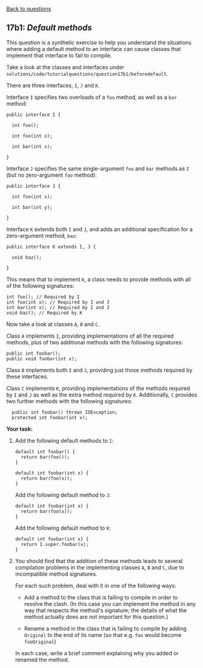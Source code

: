 [Back to questions](../README.md)

## 17b1: *Default methods*

This question is a synthetic exercise to help you understand the situations where adding a default method to an interface can cause classes that implement that interface to fail to compile.

Take a look at the classes and interfaces under `solutions/code/tutorialquestions/question17b1/beforedefault`.

There are three interfaces, `I`, `J` and `K`.

Interface `I` specifies two overloads of a `foo` method, as well as a `bar` method:

    public interface I {

      int foo();

      int foo(int x);

      int bar(int x);

    }

Interface `J` specifies the same single-argument `foo` and `bar` methods as `I` (but no zero-argument `foo` method):

    public interface J {

      int foo(int x);

      int bar(int y);

    }

Interface `K` extends both `I` and `J`, and adds an additional specification for a zero-argument method, `baz`:

    public interface K extends I, J {

      void baz();

    }

This means that to implement `K`, a class needs to provide methods with all of the following signatures:

    int foo(); // Required by I
    int foo(int x); // Required by I and J
    int bar(int x); // Required by I and J
    void baz(); // Required by K

Now take a look at classes `A`, `B` and `C`.

Class `A` implements `I`, providing implementations of all the required methods, plus of two additional methods with the following signatures:

    public int foobar();
    public void foobar(int x);

Class `B` implements both `I` and `J`, providing just those methods required by these interfaces.

Class `C` implements `K`, providing implementations of the methods required by `I` and `J` as well as the extra method required by `K`.  Additionally, `C` provides two further methods with the following signatures:

      public int foobar() throws IOException;
      protected int foobar(int x);

**Your task:**

1. Add the following default methods to `I`:

    ```
    default int foobar() {
      return bar(foo());
    }

    default int foobar(int x) {
      return bar(foo(x));
    }
    ```

   Add the following default method to `J`:

    ```
    default int foobar(int x) {
      return bar(foo(x));
    }
    ```

    Add the following default method to `K`:

    ```
    default int foobar(int x) {
      return I.super.foobar(x);
    }
    ```

2. You should find that the addition of these methods leads to several compilation problems in the implementing classes `A`, `B` and `C`, due to incompatible method signatures.

   For each such problem, deal with it in one of the following ways:

   * Add a method to the class that is failing to compile in order to resolve the clash.  (In this case you can implement the method in any way that respects the method's signature; the details of what the method actually does are not important for this question.)

   * Rename a method in the class that is failing to compile by adding `Original` to the end of its name (so that e.g. `foo` would become `fooOriginal`)

   In each case, write a brief comment explaining why you added or renamed the method.
